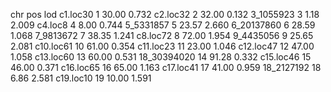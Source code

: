  chr   pos   lod
c1.loc30      1 30.00 0.732
c2.loc32      2 32.00 0.132
3_1055923     3  1.18 2.009
c4.loc8       4  8.00 0.744
5_5331857     5 23.57 2.660
6_20137860    6 28.59 1.068
7_9813672     7 38.35 1.241
c8.loc72      8 72.00 1.954
9_4435056     9 25.65 2.081
c10.loc61    10 61.00 0.354
c11.loc23    11 23.00 1.046
c12.loc47    12 47.00 1.058
c13.loc60    13 60.00 0.531
18_30394020  14 91.28 0.332
c15.loc46    15 46.00 0.371
c16.loc65    16 65.00 1.163
c17.loc41    17 41.00 0.959
18_2127192   18  6.86 2.581
c19.loc10    19 10.00 1.591
